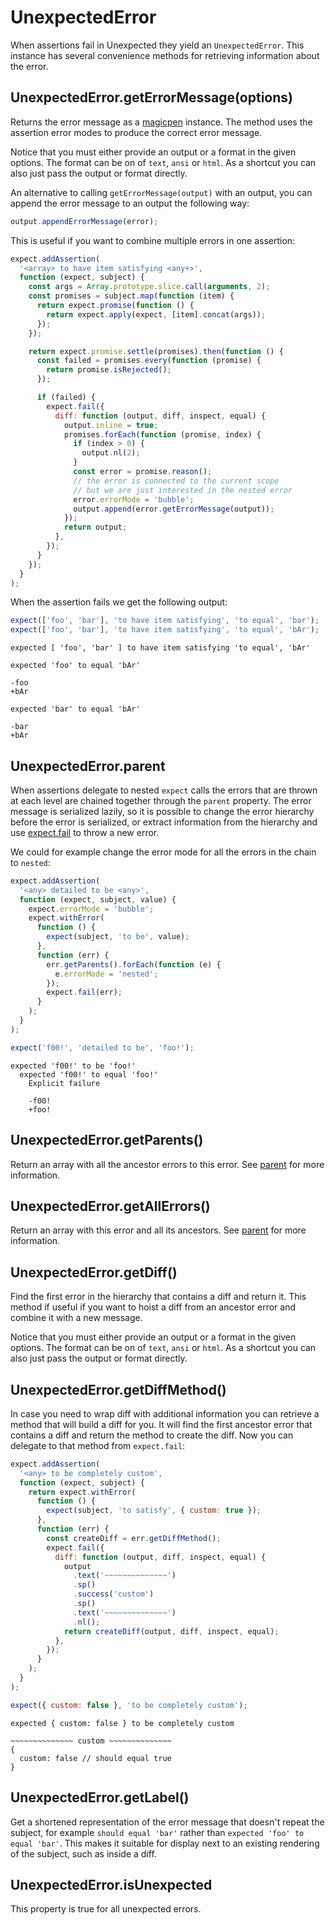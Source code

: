 # UnexpectedError

When assertions fail in Unexpected they yield an
`UnexpectedError`. This instance has several convenience methods for
retrieving information about the error.

## UnexpectedError.getErrorMessage(options)

Returns the error message as a
[magicpen](https://github.com/sunesimonsen/magicpen) instance. The
method uses the assertion error modes to produce the correct
error message.

Notice that you must either provide an output or a format in the given
options. The format can be on of `text`, `ansi` or `html`. As a
shortcut you can also just pass the output or format directly.

An alternative to calling `getErrorMessage(output)` with an output,
you can append the error message to an output the following way:

<!-- unexpected-markdown evaluate:false -->

```js
output.appendErrorMessage(error);
```

This is useful if you want to combine multiple errors in one assertion:

```js
expect.addAssertion(
  '<array> to have item satisfying <any+>',
  function (expect, subject) {
    const args = Array.prototype.slice.call(arguments, 2);
    const promises = subject.map(function (item) {
      return expect.promise(function () {
        return expect.apply(expect, [item].concat(args));
      });
    });

    return expect.promise.settle(promises).then(function () {
      const failed = promises.every(function (promise) {
        return promise.isRejected();
      });

      if (failed) {
        expect.fail({
          diff: function (output, diff, inspect, equal) {
            output.inline = true;
            promises.forEach(function (promise, index) {
              if (index > 0) {
                output.nl(2);
              }
              const error = promise.reason();
              // the error is connected to the current scope
              // but we are just interested in the nested error
              error.errorMode = 'bubble';
              output.append(error.getErrorMessage(output));
            });
            return output;
          },
        });
      }
    });
  }
);
```

When the assertion fails we get the following output:

```js
expect(['foo', 'bar'], 'to have item satisfying', 'to equal', 'bar');
expect(['foo', 'bar'], 'to have item satisfying', 'to equal', 'bAr');
```

```output
expected [ 'foo', 'bar' ] to have item satisfying 'to equal', 'bAr'

expected 'foo' to equal 'bAr'

-foo
+bAr

expected 'bar' to equal 'bAr'

-bar
+bAr
```

## UnexpectedError.parent

When assertions delegate to nested `expect` calls the errors that are
thrown at each level are chained together through the `parent`
property. The error message is serialized lazily, so it is possible to
change the error hierarchy before the error is serialized, or extract
information from the hierarchy and use [expect.fail](../fail/) to throw
a new error.

We could for example change the error mode for all the errors in the
chain to `nested`:

```js
expect.addAssertion(
  '<any> detailed to be <any>',
  function (expect, subject, value) {
    expect.errorMode = 'bubble';
    expect.withError(
      function () {
        expect(subject, 'to be', value);
      },
      function (err) {
        err.getParents().forEach(function (e) {
          e.errorMode = 'nested';
        });
        expect.fail(err);
      }
    );
  }
);

expect('f00!', 'detailed to be', 'foo!');
```

```output
expected 'f00!' to be 'foo!'
  expected 'f00!' to equal 'foo!'
    Explicit failure

    -f00!
    +foo!
```

## UnexpectedError.getParents()

Return an array with all the ancestor errors to this error. See
<a href="#unexpectederrorparent">parent</a> for more information.

## UnexpectedError.getAllErrors()

Return an array with this error and all its ancestors. See
<a href="#unexpectederrorparent">parent</a> for more information.

## UnexpectedError.getDiff()

Find the first error in the hierarchy that contains a diff and
return it. This method if useful if you want to hoist a diff from an
ancestor error and combine it with a new message.

Notice that you must either provide an output or a format in the given
options. The format can be on of `text`, `ansi` or `html`. As a
shortcut you can also just pass the output or format directly.

## UnexpectedError.getDiffMethod()

In case you need to wrap diff with additional information you can
retrieve a method that will build a diff for you. It will find the
first ancestor error that contains a diff and return the method to
create the diff. Now you can delegate to that method from
`expect.fail`:

```js
expect.addAssertion(
  '<any> to be completely custom',
  function (expect, subject) {
    return expect.withError(
      function () {
        expect(subject, 'to satisfy', { custom: true });
      },
      function (err) {
        const createDiff = err.getDiffMethod();
        expect.fail({
          diff: function (output, diff, inspect, equal) {
            output
              .text('~~~~~~~~~~~~~~')
              .sp()
              .success('custom')
              .sp()
              .text('~~~~~~~~~~~~~~')
              .nl();
            return createDiff(output, diff, inspect, equal);
          },
        });
      }
    );
  }
);

expect({ custom: false }, 'to be completely custom');
```

```output
expected { custom: false } to be completely custom

~~~~~~~~~~~~~~ custom ~~~~~~~~~~~~~~
{
  custom: false // should equal true
}
```

## UnexpectedError.getLabel()

Get a shortened representation of the error message that doesn't
repeat the subject, for example `should equal 'bar'` rather than
`expected 'foo' to equal 'bar'`. This makes it suitable for display next
to an existing rendering of the subject, such as inside a diff.

## UnexpectedError.isUnexpected

This property is true for all unexpected errors.
